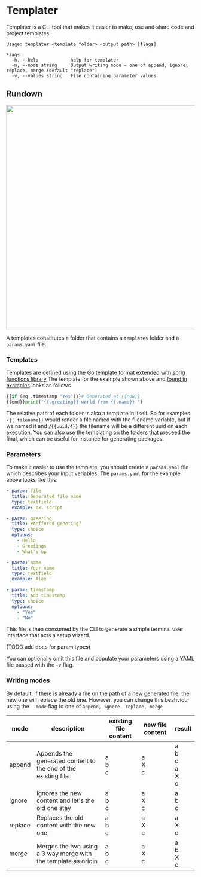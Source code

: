 Templater 
==========

Templater is a CLI tool that makes it easier to make, use and share code and project templates.


```
Usage: templater <template folder> <output path> [flags]

Flags:
  -h, --help            help for templater
  -m, --mode string     Output writing mode - one of append, ignore, replace, merge (default "replace")
  -v, --values string   File containing parameter values
 ```

Rundown
---

<img src="https://user-images.githubusercontent.com/3967269/125961518-3b69f73e-cf32-4cd2-bcc6-06fcda53eed1.gif" width="600" height="600"/>


A templates constitutes a folder that contains a `templates` folder and a `params.yaml` file.

### Templates
Templates are defined using the [Go template format](https://pkg.go.dev/text/template) extended with [sprig functions library](https://github.com/Masterminds/sprig)
The template for the example shown above and [found in examples](./examples/helloworld) looks as follows
``` python
{{if (eq .timestamp "Yes")}}# Generated at {{now}}
{{end}}print("{{.greeting}} world from {{.name}}!")
```
The relative path of each folder is also a template in itself.
So for examples `/{{.filename}}` would render a file named with the filename variable, but if we named it and  `/{{uuidv4}}` the filename will be a different uuid on each execution. You can also use the templating on the folders that preceed the final, which can be useful for instance for generating packages.

### Parameters
To make it easier to use the template, you should create a `params.yaml` file which describes your input variables.
The `params.yaml` for the example above looks like this:
``` yaml
- param: file
  title: Generated file name
  type: textfield
  example: ex. script

- param: greeting
  title: Preffered greeting?
  type: choice
  options:
    - Hello
    - Greetings
    - What's up

- param: name
  title: Your name
  type: textfield
  example: Alex

- param: timestamp
  title: Add timestamp
  type: choice
  options:
    - "Yes"
    - "No"
```
This file is then consumed by the CLI to generate a simple terminal user interface that acts a setup wizard.

(TODO add docs for param types)

You can optionally omit this file and populate your parameters using a YAML file passed with the `-v` flag.

### Writing modes
By default, if there is already a file on the path of a new generated file, the new one will replace the old one.
However, you can change this beahviour using the `--mode` flag to one of `append, ignore, replace, merge`


| mode    | description                                                    | existing file content | new file content | result      |
|---------|----------------------------------------------------------------|-----------------------|------------------|-------------|
| append  | Appends the generated content to the end of the existing file  | a<br/> b<br/> c<br/>                | a<br/> X<br/> c<br/>          | a<br/> b<br/> c<br/>  a<br/> X<br/> c<br/>    |
| ignore  | Ignores the new content and let's the old one stay             | a<br/> b<br/> c<br/>                 | a<br/> X<br/> c<br/>             | a<br/> b<br/> c<br/>         |
| replace | Replaces the old content with the new one                      | a<br/> b<br/> c<br/>                 | a<br/> X<br/> c<br/>             | a<br/> X<br/> c<br/>         |
| merge   | Merges the two using a 3 way merge with the template as origin | a<br/> b<br/> c<br/>               | a<br/> X<br/> c<br/>              | a<br/> b<br/>X<br/> c<br/>       |

